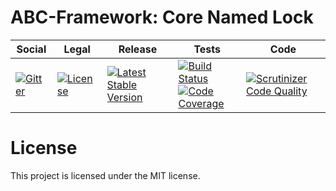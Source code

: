 # ABC-Framework: Core Named Lock

<table>
<thead>
<tr>
<th>Social</th>
<th>Legal</th>
<th>Release</th>
<th>Tests</th>
<th>Code</th>
</tr>
</thead>
<tbody>
<tr>
<td>
<a href="https://gitter.im/SetBased/php-abc?utm_source=badge&utm_medium=badge&utm_campaign=pr-badge"><img src="https://badges.gitter.im/SetBased/php-abc.svg" alt="Gitter"/></a>
</td>
<td>
<a href="https://packagist.org/packages/setbased/abc-lock-named-core
"><img src="https://poser.pugx.org/setbased/abc-lock-named-core/license" alt="License"/></a>
</td>
<td>
<a href="https://packagist.org/packages/setbased/abc-lock-named-core"><img src="https://poser.pugx.org/setbased/abc-lock-named-core/v/stable" alt="Latest Stable Version"/></a><br/>
</td>
<td><a href="https://travis-ci.org/SetBased/php-abc-lock-named-core"><img src="https://travis-ci.org/SetBased/php-abc-lock-named-core.svg?branch=master" alt="Build Status"/></a><br/>
<a href="https://scrutinizer-ci.com/g/SetBased/php-abc-lock-named-core/?branch=master"><img src="https://scrutinizer-ci.com/g/SetBased/php-abc-lock-named-core/badges/coverage.png?b=master" alt="Code Coverage"/></a><br/>
</td>
<td>
<a href="https://scrutinizer-ci.com/g/SetBased/php-abc-lock-named-core/?branch=master"><img src="https://scrutinizer-ci.com/g/SetBased/php-abc-lock-named-core/badges/quality-score.png?b=master" alt="Scrutinizer Code Quality"/></a>
</td>
</tr>
</tbody>
</table>


#  License

This project is licensed under the MIT license.
